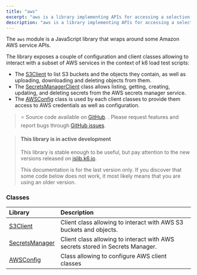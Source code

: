 ```yaml
---
title: "aws"
excerpt: "aws is a library implementing APIs for accessing a selection of AWS services"
description: "aws is a library implementing APIs for accessing a selection of AWS servicese"
---
```


The `aws` module is a JavaScript library that wraps around some Amazon AWS service APIs. 

The library exposes a couple of configuration and client classes allowing to interact with a subset of AWS services in the context of k6 load test scripts:
- The [S3Client](/javascript-api/jslib/aws/s3client) to list S3 buckets and the objects they contain, as well as uploading, downloading and deleting objects from them.
- The [SecretsManagerClient](/javascript-api/jslib/aws/secretsmanagerclient) class allows listing, getting, creating, updating, and deleting secrets from the AWS secrets manager service.
- The [AWSConfig](/javascript-api/jslib/aws/awsconfig/) class is used by each client classes to provide them access to AWS credentials as well as configuration.

> ⭐️ Source code available on [GitHub](https://github.com/grafana/k6-jslib-aws). . 
> Please request features and report bugs through [GitHub issues](https://github.com/grafana/k6-jslib-aws/issues).


<Blockquote mod='info'>

#### This library is in active development

This library is stable enough to be useful, but pay attention to the new versions released on [jslib.k6.io](https://jslib.k6.io). 

This documentation is for the last version only. If you discover that some code below does not work, it most likely means that you are using an older version.

</Blockquote>

### Classes

| Library                                                          | Description                                                                   |
| :--------------------------------------------------------------- | :---------------------------------------------------------------------------- |
| [S3Client](/javascript-api/jslib/aws/s3client)                   | Client class allowing to interact with AWS S3 buckets and objects.            |
| [SecretsManager](/javascript-api/jslib/aws/secretsmanagerclient) | Client class allowing to interact with AWS secrets stored in Secrets Manager. |
| [AWSConfig](/javascript-api/jslib/aws/awsconfig)                 | Class allowing to configure AWS client classes                                |


